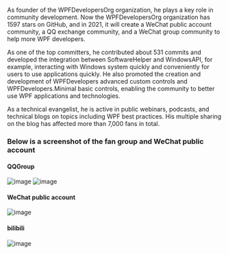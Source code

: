 As founder of the WPFDevelopersOrg organization, he plays a key role in community development. Now the WPFDevelopersOrg organization has 1597 stars on GitHub, and in 2021, it will create a WeChat public account community, a QQ exchange community, and a WeChat group community to help more WPF developers.

As one of the top committers, he contributed about 531 commits and developed the integration between SoftwareHelper and WindowsAPI, for example, interacting with Windows system quickly and conveniently for users to use applications quickly. He also promoted the creation and development of WPFDevelopers advanced custom controls and WPFDevelopers.Minimal basic controls, enabling the community to better use WPF applications and technologies.



As a technical evangelist, he is active in public webinars, podcasts, and technical blogs on topics including WPF best practices. His multiple sharing on the blog has affected more than 7,000 fans in total.


### Below is a screenshot of the fan group and WeChat public account
#### QQGroup
![image](https://user-images.githubusercontent.com/23089734/226178042-f863679c-d8d1-4102-a162-0b4c2b624cc7.png)
![image](https://user-images.githubusercontent.com/23089734/226178065-99c408d3-6d32-4280-a723-3d8b2390fb9a.png)

#### WeChat public account
![image](https://user-images.githubusercontent.com/23089734/226178106-90a0b7ae-dede-4a7c-b6aa-eeb9c88e9dad.png)

#### bilibili
![image](https://user-images.githubusercontent.com/23089734/226178204-83358849-a77c-4ca6-9047-2e4dc89567a1.png)


